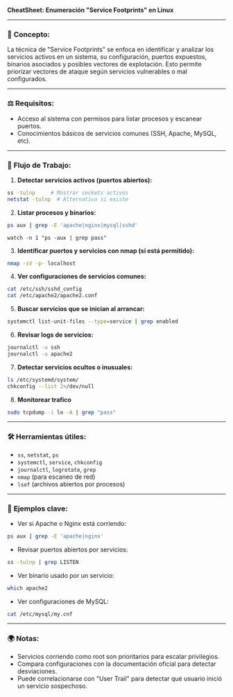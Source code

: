 **CheatSheet: Enumeración "Service Footprints" en Linux**

---

### 🔎 **Concepto**:

La técnica de "Service Footprints" se enfoca en identificar y analizar los servicios activos en un sistema, su configuración, 
puertos expuestos, binarios asociados y posibles vectores de explotación. Esto permite priorizar vectores de ataque 
según servicios vulnerables o mal configurados.

---

### ⚖️ **Requisitos**:

* Acceso al sistema con permisos para listar procesos y escanear puertos.
* Conocimientos básicos de servicios comunes (SSH, Apache, MySQL, etc).

---

### 🔄 **Flujo de Trabajo**:

1. **Detectar servicios activos (puertos abiertos):**

```bash
ss -tulnp     # Mostrar sockets activos
netstat -tulnp  # Alternativa si existe
```

2. **Listar procesos y binarios:**

```bash
ps aux | grep -E 'apache|nginx|mysql|sshd'
```
```
watch -n 1 "ps -aux | grep pass"
```

3. **Identificar puertos y servicios con nmap (si está permitido):**

```bash
nmap -sV -p- localhost
```

4. **Ver configuraciones de servicios comunes:**

```bash
cat /etc/ssh/sshd_config
cat /etc/apache2/apache2.conf
```

5. **Buscar servicios que se inician al arrancar:**

```bash
systemctl list-unit-files --type=service | grep enabled
```

6. **Revisar logs de servicios:**

```bash
journalctl -u ssh
journalctl -u apache2
```

7. **Detectar servicios ocultos o inusuales:**

```bash
ls /etc/systemd/system/
chkconfig --list 2>/dev/null
```

8. **Monitorear trafico**

```bash
sudo tcpdump -i lo -A | grep "pass"
```

---

### 🛠️ **Herramientas útiles**:

* `ss`, `netstat`, `ps`
* `systemctl`, `service`, `chkconfig`
* `journalctl`, `logrotate`, `grep`
* `nmap` (para escaneo de red)
* `lsof` (archivos abiertos por procesos)

---

### 📂 **Ejemplos clave**:

* Ver si Apache o Nginx está corriendo:

```bash
ps aux | grep -E 'apache|nginx'
```

* Revisar puertos abiertos por servicios:

```bash
ss -tulnp | grep LISTEN
```

* Ver binario usado por un servicio:

```bash
which apache2
```

* Ver configuraciones de MySQL:

```bash
cat /etc/mysql/my.cnf
```

---

### 🌍 **Notas**:

* Servicios corriendo como root son prioritarios para escalar privilegios.
* Compara configuraciones con la documentación oficial para detectar desviaciones.
* Puede correlacionarse con "User Trail" para detectar qué usuario inició un servicio sospechoso.
